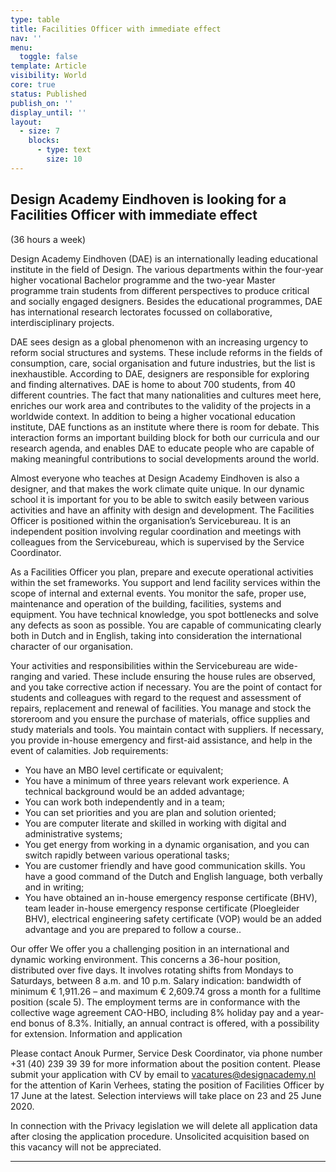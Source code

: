 ```yaml
---
type: table
title: Facilities Officer with immediate effect
nav: ''
menu:
  toggle: false
template: Article
visibility: World
core: true
status: Published
publish_on: ''
display_until: ''
layout:
  - size: 7
    blocks:
      - type: text
        size: 10
---
```


## Design Academy Eindhoven is looking for a Facilities Officer with immediate effect
(36 hours a week)

Design Academy Eindhoven (DAE) is an internationally leading educational institute in the field of Design. The various departments within the four-year higher vocational Bachelor programme and the two-year Master programme train students from different perspectives to produce critical and socially engaged designers. Besides the educational programmes, DAE has international research lectorates focussed on collaborative, interdisciplinary projects.

DAE sees design as a global phenomenon with an increasing urgency to reform social structures and systems. These include reforms in the fields of consumption, care, social organisation and future industries, but the list is inexhaustible. According to DAE, designers are responsible for exploring and finding alternatives.
DAE is home to about 700 students, from 40 different countries. The fact that many nationalities and cultures meet here, enriches our work area and contributes to the validity of the projects in a worldwide context. In addition to being a higher vocational education institute, DAE functions as an institute where there is room for debate. This interaction forms an important building block for both our curricula and our research agenda, and enables DAE to educate people who are capable of making meaningful contributions to social developments around the world.

Almost everyone who teaches at Design Academy Eindhoven is also a designer, and that makes the work climate quite unique. In our dynamic school it is important for you to be able to switch easily between various activities and have an affinity with design and development. The Facilities Officer is positioned within the organisation’s Servicebureau. It is an independent position involving regular coordination and meetings with colleagues from the Servicebureau, which is supervised by the Service Coordinator.

As a Facilities Officer you plan, prepare and execute operational activities within the set frameworks. You support and lend facility services within the scope of internal and external events. You monitor the safe, proper use, maintenance and operation of the building, facilities, systems and equipment. You have technical knowledge, you spot bottlenecks and solve any defects as soon as possible. You are capable of communicating clearly both in Dutch and in English, taking into consideration the international character of our organisation.

Your activities and responsibilities within the Servicebureau are wide-ranging and varied. These include ensuring the house rules are observed, and you take corrective action if necessary. You are the point of contact for students and colleagues with regard to the request and assessment of repairs, replacement and renewal of facilities. You manage and stock the storeroom and you ensure the purchase of materials, office supplies and study materials and tools. You maintain contact with suppliers. If necessary, you provide in-house emergency and first-aid assistance, and help in the event of calamities.
Job requirements:

 -  You have an MBO level certificate or equivalent;
 -  You have a minimum of three years relevant work experience. A technical background would be an added advantage;
 -  You can work both independently and in a team;
 -  You can set priorities and you are plan and solution oriented;
 -  You are computer literate and skilled in working with digital and administrative systems;
 -  You get energy from working in a dynamic organisation, and you can switch rapidly between various operational tasks;
 -  You are customer friendly and have good communication skills. You have a good command of the Dutch and English language, both verbally and in writing;
 -  You have obtained an in-house emergency response certificate (BHV), team leader in-house emergency response certificate (Ploegleider BHV), electrical engineering safety certificate (VOP) would be an added advantage and you are prepared to follow a course..

Our offer
We offer you a challenging position in an international and dynamic working environment. This concerns a 36-hour position, distributed over five days. It involves rotating shifts from Mondays to Saturdays, between 8 a.m. and 10 p.m. Salary indication: bandwidth of minimum € 1,911.26 – and maximum € 2,609.74 gross a month for a fulltime position (scale 5). The employment terms are in conformance with the collective wage agreement CAO-HBO, including 8% holiday pay and a year-end bonus of 8.3%. Initially, an annual contract is offered, with a possibility for extension.
Information and application

Please contact Anouk Purmer, Service Desk Coordinator, via phone number +31 (40) 239 39 39 for more information about the position content. Please submit your application with CV by email to vacatures@designacademy.nl for the attention of Karin Verhees, stating the position of Facilities Officer by 17 June at the latest. Selection interviews will take place on 23 and 25 June 2020.

In connection with the Privacy legislation we will delete all application data after closing the application procedure.
Unsolicited acquisition based on this vacancy will not be appreciated.

---
